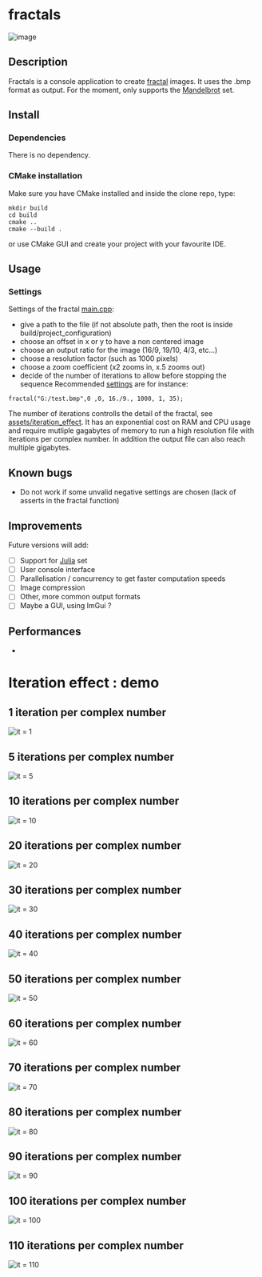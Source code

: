 # fractals
![image](assets/presentation.jpg)
## Description
Fractals is a console application to create [fractal](https://en.wikipedia.org/wiki/Fractal) images.
It uses the .bmp format as output.
For the moment, only supports the [Mandelbrot](https://en.wikipedia.org/wiki/Mandelbrot_set) set.

## Install
### Dependencies
There is no dependency.
### CMake installation
Make sure you have CMake installed and inside the clone repo, type:
```
mkdir build
cd build
cmake ..
cmake --build .
```
or use CMake GUI and create your project with your favourite IDE.

## Usage
### Settings
Settings of the fractal [main.cpp](mains/main.cpp):
- give a path to the file (if not absolute path, then the root is inside build/project_configuration)
- choose an offset in x or y to have a non centered image
- choose an output ratio for the image (16/9, 19/10, 4/3, etc...)
- choose a resolution factor (such as 1000 pixels)
- choose a zoom coefficient (x2 zooms in, x.5 zooms out)
- decide of the number of iterations to allow before stopping the sequence
Recommended [settings](mains/main.cpp) are for instance:
```
fractal("G:/test.bmp",0 ,0, 16./9., 1000, 1, 35);
```
The number of iterations controlls the detail of the fractal, see [assets/iteration_effect](assets/iteration_effect). It has an exponential cost on RAM and CPU usage and require mutliple gagabytes of memory to run a high resolution file with iterations per complex number. In addition the output file can also reach multiple gigabytes.

## Known bugs
- Do not work if some unvalid negative settings are chosen (lack of asserts in the fractal function)

## Improvements
Future versions will add:
- [ ] Support for [Julia](https://en.wikipedia.org/wiki/Julia_set) set
- [ ] User console interface
- [ ] Parallelisation / concurrency to get faster computation speeds
- [ ] Image compression
- [ ] Other, more common output formats
- [ ] Maybe a GUI, using ImGui ?

## Performances
-

# Iteration effect : demo
## 1 iteration per complex number
![it = 1](assets/iteration_effect/sample_1.jpg)
## 5 iterations per complex number
![it = 5](assets/iteration_effect/sample_5.jpg)
## 10 iterations per complex number
![it = 10](assets/iteration_effect/sample_10.jpg)
## 20 iterations per complex number
![it = 20](assets/iteration_effect/sample_20.jpg)
## 30 iterations per complex number
![it = 30](assets/iteration_effect/sample_30.jpg)
## 40 iterations per complex number
![it = 40](assets/iteration_effect/sample_40.jpg)
## 50 iterations per complex number
![it = 50](assets/iteration_effect/sample_50.jpg)
## 60 iterations per complex number
![it = 60](assets/iteration_effect/sample_60.jpg)
## 70 iterations per complex number
![it = 70](assets/iteration_effect/sample_70.jpg)
## 80 iterations per complex number
![it = 80](assets/iteration_effect/sample_80.jpg)
## 90 iterations per complex number
![it = 90](assets/iteration_effect/sample_90.jpg)
## 100 iterations per complex number
![it = 100](assets/iteration_effect/sample_100.jpg)
## 110 iterations per complex number
![it = 110](assets/iteration_effect/sample_110.jpg)
